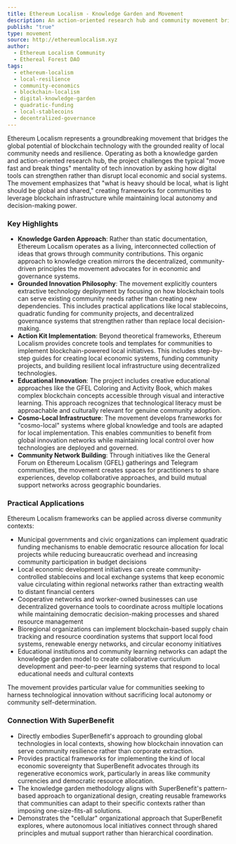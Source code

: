 ```yaml
---
title: Ethereum Localism - Knowledge Garden and Movement
description: An action-oriented research hub and community movement bridging digital blockchain innovation with real-world local impact through community-driven initiatives, tools, and educational resources that ground global technologies in local contexts.
publish: "true"
type: movement
source: http://ethereumlocalism.xyz
author:
  - Ethereum Localism Community
  - Ethereal Forest DAO
tags:
  - ethereum-localism
  - local-resilience
  - community-economics
  - blockchain-localism
  - digital-knowledge-garden
  - quadratic-funding
  - local-stablecoins
  - decentralized-governance
---
```


Ethereum Localism represents a groundbreaking movement that bridges the global potential of blockchain technology with the grounded reality of local community needs and resilience. Operating as both a knowledge garden and action-oriented research hub, the project challenges the typical "move fast and break things" mentality of tech innovation by asking how digital tools can strengthen rather than disrupt local economic and social systems. The movement emphasizes that "what is heavy should be local, what is light should be global and shared," creating frameworks for communities to leverage blockchain infrastructure while maintaining local autonomy and decision-making power.

### Key Highlights
- **Knowledge Garden Approach**: Rather than static documentation, Ethereum Localism operates as a living, interconnected collection of ideas that grows through community contributions. This organic approach to knowledge creation mirrors the decentralized, community-driven principles the movement advocates for in economic and governance systems.
- **Grounded Innovation Philosophy**: The movement explicitly counters extractive technology deployment by focusing on how blockchain tools can serve existing community needs rather than creating new dependencies. This includes practical applications like local stablecoins, quadratic funding for community projects, and decentralized governance systems that strengthen rather than replace local decision-making.
- **Action Kit Implementation**: Beyond theoretical frameworks, Ethereum Localism provides concrete tools and templates for communities to implement blockchain-powered local initiatives. This includes step-by-step guides for creating local economic systems, funding community projects, and building resilient local infrastructure using decentralized technologies.
- **Educational Innovation**: The project includes creative educational approaches like the GFEL Coloring and Activity Book, which makes complex blockchain concepts accessible through visual and interactive learning. This approach recognizes that technological literacy must be approachable and culturally relevant for genuine community adoption.
- **Cosmo-Local Infrastructure**: The movement develops frameworks for "cosmo-local" systems where global knowledge and tools are adapted for local implementation. This enables communities to benefit from global innovation networks while maintaining local control over how technologies are deployed and governed.
- **Community Network Building**: Through initiatives like the General Forum on Ethereum Localism (GFEL) gatherings and Telegram communities, the movement creates spaces for practitioners to share experiences, develop collaborative approaches, and build mutual support networks across geographic boundaries.

### Practical Applications

Ethereum Localism frameworks can be applied across diverse community contexts:

- Municipal governments and civic organizations can implement quadratic funding mechanisms to enable democratic resource allocation for local projects while reducing bureaucratic overhead and increasing community participation in budget decisions
- Local economic development initiatives can create community-controlled stablecoins and local exchange systems that keep economic value circulating within regional networks rather than extracting wealth to distant financial centers
- Cooperative networks and worker-owned businesses can use decentralized governance tools to coordinate across multiple locations while maintaining democratic decision-making processes and shared resource management
- Bioregional organizations can implement blockchain-based supply chain tracking and resource coordination systems that support local food systems, renewable energy networks, and circular economy initiatives
- Educational institutions and community learning networks can adapt the knowledge garden model to create collaborative curriculum development and peer-to-peer learning systems that respond to local educational needs and cultural contexts

The movement provides particular value for communities seeking to harness technological innovation without sacrificing local autonomy or community self-determination.

### Connection With SuperBenefit

- Directly embodies SuperBenefit's approach to grounding global technologies in local contexts, showing how blockchain innovation can serve community resilience rather than corporate extraction.
- Provides practical frameworks for implementing the kind of local economic sovereignty that SuperBenefit advocates through its regenerative economics work, particularly in areas like community currencies and democratic resource allocation.
- The knowledge garden methodology aligns with SuperBenefit's pattern-based approach to organizational design, creating reusable frameworks that communities can adapt to their specific contexts rather than imposing one-size-fits-all solutions.
- Demonstrates the "cellular" organizational approach that SuperBenefit explores, where autonomous local initiatives connect through shared principles and mutual support rather than hierarchical coordination.